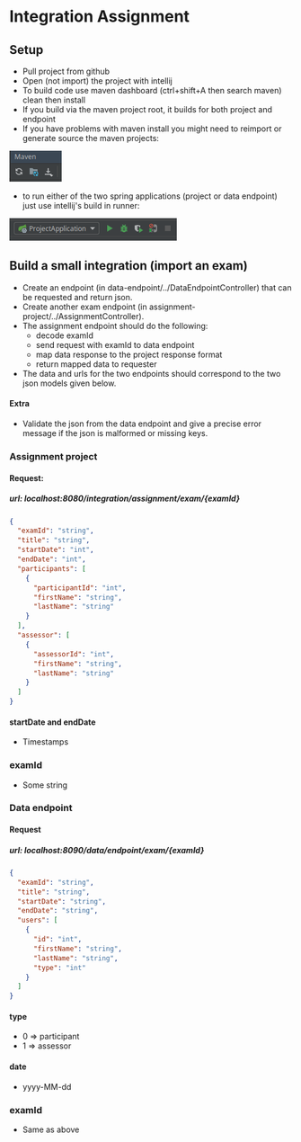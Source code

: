 # Integration Assignment

## Setup

-   Pull project from github
-   Open (not import) the project with intellij
-   To build code use maven dashboard (ctrl+shift+A then search maven) clean then install
-   If you build via the maven project root, it builds for both project and endpoint
-   If you have problems with maven install you might need to reimport or generate source the maven projects:

![](image/mavenImport.png)
-   to run either of the two spring applications (project or data endpoint) just use intellij's build in runner:

![](image/springRun.png)

## Build a small integration (import an exam)
- Create an endpoint (in data-endpoint/../DataEndpointController) that can be requested and return json.
- Create another exam endpoint (in assignment-project/../AssignmentController).
- The assignment endpoint should do the following:
    -   decode examId
    -   send request with examId to data endpoint
    -   map data response to the project response format
    -   return mapped data to requester
- The data and urls for the two endpoints should correspond to the two json models given below.

#### Extra
- Validate the json from the data endpoint and give a precise error message if the json is malformed or missing keys.


### Assignment project
#### Request:
##### url: localhost:8080/integration/assignment/exam/{examId}
```json
{
  "examId": "string",
  "title": "string",
  "startDate": "int",
  "endDate": "int",
  "participants": [
    {
      "participantId": "int",
      "firstName": "string",
      "lastName": "string"
    }
  ],
  "assessor": [
    {
      "assessorId": "int",
      "firstName": "string",
      "lastName": "string"
    }
  ]
}
```
#### startDate and endDate
- Timestamps
### examId
- Some string

### Data endpoint
#### Request 
##### url: localhost:8090/data/endpoint/exam/{examId}
```json
{
  "examId": "string",
  "title": "string",
  "startDate": "string",
  "endDate": "string",
  "users": [
    {
      "id": "int",
      "firstName": "string",
      "lastName": "string",
      "type": "int"
    }
  ]
}
```

#### type
- 0 => participant
- 1 => assessor

#### date
- yyyy-MM-dd

### examId
- Same as above